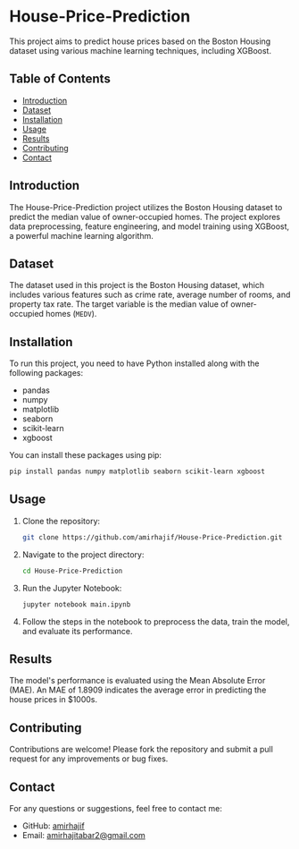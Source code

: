# House-Price-Prediction

This project aims to predict house prices based on the Boston Housing dataset using various machine learning techniques, including XGBoost.

## Table of Contents

- [Introduction](#introduction)
- [Dataset](#dataset)
- [Installation](#installation)
- [Usage](#usage)
- [Results](#results)
- [Contributing](#contributing)
- [Contact](#contact)

## Introduction

The House-Price-Prediction project utilizes the Boston Housing dataset to predict the median value of owner-occupied homes. The project explores data preprocessing, feature engineering, and model training using XGBoost, a powerful machine learning algorithm.

## Dataset

The dataset used in this project is the Boston Housing dataset, which includes various features such as crime rate, average number of rooms, and property tax rate. The target variable is the median value of owner-occupied homes (`MEDV`).

## Installation

To run this project, you need to have Python installed along with the following packages:

- pandas
- numpy
- matplotlib
- seaborn
- scikit-learn
- xgboost

You can install these packages using pip:

```bash
pip install pandas numpy matplotlib seaborn scikit-learn xgboost
```

## Usage

1. Clone the repository:

   ```bash
   git clone https://github.com/amirhajif/House-Price-Prediction.git
   ```

2. Navigate to the project directory:

   ```bash
   cd House-Price-Prediction
   ```

3. Run the Jupyter Notebook:

   ```bash
   jupyter notebook main.ipynb
   ```

4. Follow the steps in the notebook to preprocess the data, train the model, and evaluate its performance.

## Results

The model's performance is evaluated using the Mean Absolute Error (MAE). An MAE of 1.8909 indicates the average error in predicting the house prices in $1000s.

## Contributing

Contributions are welcome! Please fork the repository and submit a pull request for any improvements or bug fixes.


## Contact

For any questions or suggestions, feel free to contact me:

- GitHub: [amirhajif](https://github.com/amirhajif)
- Email: amirhajitabar2@gmail.com
